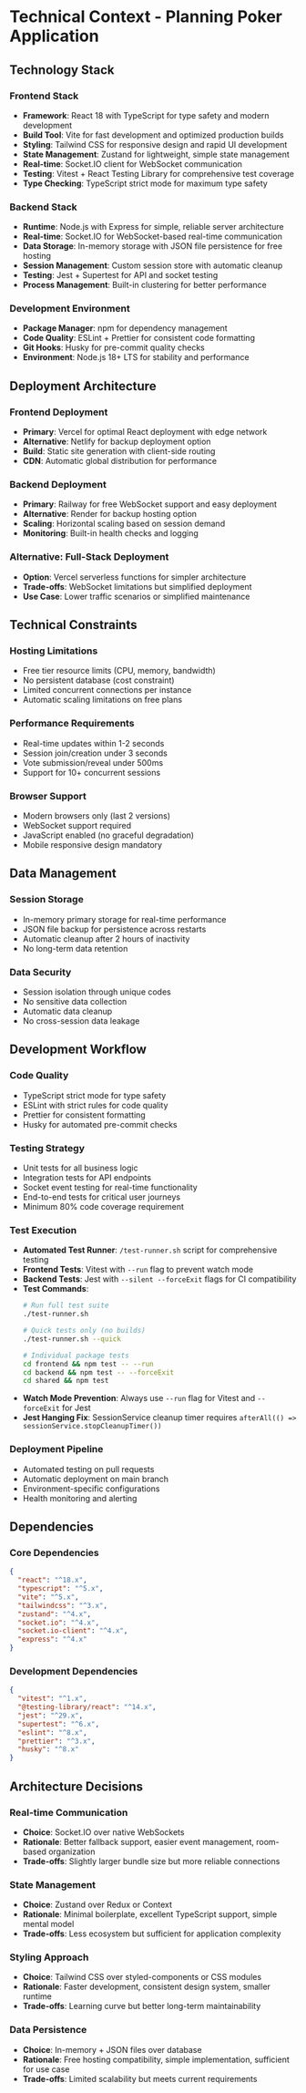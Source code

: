 # Technical Context - Planning Poker Application

## Technology Stack

### Frontend Stack
- **Framework**: React 18 with TypeScript for type safety and modern development
- **Build Tool**: Vite for fast development and optimized production builds
- **Styling**: Tailwind CSS for responsive design and rapid UI development
- **State Management**: Zustand for lightweight, simple state management
- **Real-time**: Socket.IO client for WebSocket communication
- **Testing**: Vitest + React Testing Library for comprehensive test coverage
- **Type Checking**: TypeScript strict mode for maximum type safety

### Backend Stack
- **Runtime**: Node.js with Express for simple, reliable server architecture
- **Real-time**: Socket.IO for WebSocket-based real-time communication
- **Data Storage**: In-memory storage with JSON file persistence for free hosting
- **Session Management**: Custom session store with automatic cleanup
- **Testing**: Jest + Supertest for API and socket testing
- **Process Management**: Built-in clustering for better performance

### Development Environment
- **Package Manager**: npm for dependency management
- **Code Quality**: ESLint + Prettier for consistent code formatting
- **Git Hooks**: Husky for pre-commit quality checks
- **Environment**: Node.js 18+ LTS for stability and performance

## Deployment Architecture

### Frontend Deployment
- **Primary**: Vercel for optimal React deployment with edge network
- **Alternative**: Netlify for backup deployment option
- **Build**: Static site generation with client-side routing
- **CDN**: Automatic global distribution for performance

### Backend Deployment
- **Primary**: Railway for free WebSocket support and easy deployment
- **Alternative**: Render for backup hosting option
- **Scaling**: Horizontal scaling based on session demand
- **Monitoring**: Built-in health checks and logging

### Alternative: Full-Stack Deployment
- **Option**: Vercel serverless functions for simpler architecture
- **Trade-offs**: WebSocket limitations but simplified deployment
- **Use Case**: Lower traffic scenarios or simplified maintenance

## Technical Constraints

### Hosting Limitations
- Free tier resource limits (CPU, memory, bandwidth)
- No persistent database (cost constraint)
- Limited concurrent connections per instance
- Automatic scaling limitations on free plans

### Performance Requirements
- Real-time updates within 1-2 seconds
- Session join/creation under 3 seconds
- Vote submission/reveal under 500ms
- Support for 10+ concurrent sessions

### Browser Support
- Modern browsers only (last 2 versions)
- WebSocket support required
- JavaScript enabled (no graceful degradation)
- Mobile responsive design mandatory

## Data Management

### Session Storage
- In-memory primary storage for real-time performance
- JSON file backup for persistence across restarts
- Automatic cleanup after 2 hours of inactivity
- No long-term data retention

### Data Security
- Session isolation through unique codes
- No sensitive data collection
- Automatic data cleanup
- No cross-session data leakage

## Development Workflow

### Code Quality
- TypeScript strict mode for type safety
- ESLint with strict rules for code quality
- Prettier for consistent formatting
- Husky for automated pre-commit checks

### Testing Strategy
- Unit tests for all business logic
- Integration tests for API endpoints
- Socket event testing for real-time functionality
- End-to-end tests for critical user journeys
- Minimum 80% code coverage requirement

### Test Execution
- **Automated Test Runner**: `/test-runner.sh` script for comprehensive testing
- **Frontend Tests**: Vitest with `--run` flag to prevent watch mode
- **Backend Tests**: Jest with `--silent --forceExit` flags for CI compatibility
- **Test Commands**:
  ```bash
  # Run full test suite
  ./test-runner.sh
  
  # Quick tests only (no builds)
  ./test-runner.sh --quick
  
  # Individual package tests
  cd frontend && npm test -- --run
  cd backend && npm test -- --forceExit
  cd shared && npm test
  ```
- **Watch Mode Prevention**: Always use `--run` flag for Vitest and `--forceExit` for Jest
- **Jest Hanging Fix**: SessionService cleanup timer requires `afterAll(() => sessionService.stopCleanupTimer())`

### Deployment Pipeline
- Automated testing on pull requests
- Automatic deployment on main branch
- Environment-specific configurations
- Health monitoring and alerting

## Dependencies

### Core Dependencies
```json
{
  "react": "^18.x",
  "typescript": "^5.x",
  "vite": "^5.x",
  "tailwindcss": "^3.x",
  "zustand": "^4.x",
  "socket.io": "^4.x",
  "socket.io-client": "^4.x",
  "express": "^4.x"
}
```

### Development Dependencies
```json
{
  "vitest": "^1.x",
  "@testing-library/react": "^14.x",
  "jest": "^29.x",
  "supertest": "^6.x",
  "eslint": "^8.x",
  "prettier": "^3.x",
  "husky": "^8.x"
}
```

## Architecture Decisions

### Real-time Communication
- **Choice**: Socket.IO over native WebSockets
- **Rationale**: Better fallback support, easier event management, room-based organization
- **Trade-offs**: Slightly larger bundle size but more reliable connections

### State Management
- **Choice**: Zustand over Redux or Context
- **Rationale**: Minimal boilerplate, excellent TypeScript support, simple mental model
- **Trade-offs**: Less ecosystem but sufficient for application complexity

### Styling Approach
- **Choice**: Tailwind CSS over styled-components or CSS modules
- **Rationale**: Faster development, consistent design system, smaller runtime
- **Trade-offs**: Learning curve but better long-term maintainability

### Data Persistence
- **Choice**: In-memory + JSON files over database
- **Rationale**: Free hosting compatibility, simple implementation, sufficient for use case
- **Trade-offs**: Limited scalability but meets current requirements